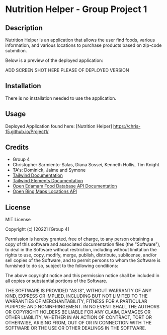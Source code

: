 # Nutrition Helper - Group Project 1 

## Description 

Nutrition Helper is an application that allows the user find foods, various information, and various locations to purchase products based on zip-code submition. 

Below is a preview of the deployed application:

ADD SCREEN SHOT HERE PLEASE OF DEPLOYED VERSION


## Installation

There is no installation needed to use the application.


## Usage 

Deployed Application found here: [Nutrition Helper] https://chris-15.github.io/Project1/


## Credits

- Group 4
- Christopher Sarmiento-Salas, Diana Sossei, Kenneth Hollis, Tim Knight
- TA's: Dominick, Jaime and Symone
- [Tailwind Documentation](https://tailwind-elements.com/)
- [Tailwind Elements Documentation](https://tailwind-elements.com/quick-start/)
- [Open Edamam Food Database API Documentation](https://developer.edamam.com/food-database-api-docs#/)
- [Open Bing Maps Locations API](https://docs.microsoft.com/en-us/bingmaps/rest-services/locations/)


## License

MIT License

Copyright (c) [2022] [Group 4]

Permission is hereby granted, free of charge, to any person obtaining a copy
of this software and associated documentation files (the "Software"), to deal
in the Software without restriction, including without limitation the rights
to use, copy, modify, merge, publish, distribute, sublicense, and/or sell
copies of the Software, and to permit persons to whom the Software is
furnished to do so, subject to the following conditions:

The above copyright notice and this permission notice shall be included in all
copies or substantial portions of the Software.

THE SOFTWARE IS PROVIDED "AS IS", WITHOUT WARRANTY OF ANY KIND, EXPRESS OR
IMPLIED, INCLUDING BUT NOT LIMITED TO THE WARRANTIES OF MERCHANTABILITY,
FITNESS FOR A PARTICULAR PURPOSE AND NONINFRINGEMENT. IN NO EVENT SHALL THE
AUTHORS OR COPYRIGHT HOLDERS BE LIABLE FOR ANY CLAIM, DAMAGES OR OTHER
LIABILITY, WHETHER IN AN ACTION OF CONTRACT, TORT OR OTHERWISE, ARISING FROM,
OUT OF OR IN CONNECTION WITH THE SOFTWARE OR THE USE OR OTHER DEALINGS IN THE
SOFTWARE.